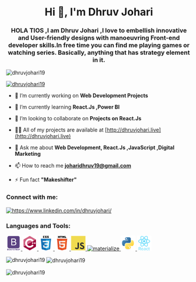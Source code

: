 <h1 align="center">Hi 👋, I'm Dhruv Johari</h1>
<h3 align="center">HOLA TIOS ,I am Dhruv Johari ,I love to embellish innovative and User-friendly designs with manoeuvring Front-end developer skills.In free time you can find me playing games or watching series. Basically, anything that has strategy element in it.</h3>

<p align="left"> <img src="https://komarev.com/ghpvc/?username=dhruvjohari19&label=Profile%20views&color=0e75b6&style=flat" alt="dhruvjohari19" /> </p>

<p align="left"> <a href="https://github.com/ryo-ma/github-profile-trophy"><img src="https://github-profile-trophy.vercel.app/?username=dhruvjohari19" alt="dhruvjohari19" /></a> </p>

- 🔭 I’m currently working on **Web Development Projects**

- 🌱 I’m currently learning **React.Js ,Power BI**

- 👯 I’m looking to collaborate on **Projects on React.Js**

- 👨‍💻 All of my projects are available at [http://dhruvjohari.live](http://dhruvjohari.live)

- 💬 Ask me about **Web Development, React.Js ,JavaScript ,Digital Marketing**

- 📫 How to reach me **joharidhruv19@gmail.com**

- ⚡ Fun fact **"Makeshifter"**

<h3 align="left">Connect with me:</h3>
<p align="left">
<a href="https://linkedin.com/in/https://www.linkedin.com/in/dhruvjohari/" target="blank"><img align="center" src="https://raw.githubusercontent.com/rahuldkjain/github-profile-readme-generator/master/src/images/icons/Social/linked-in-alt.svg" alt="https://www.linkedin.com/in/dhruvjohari/" height="30" width="40" /></a>
</p>

<h3 align="left">Languages and Tools:</h3>
<p align="left"> <a href="https://getbootstrap.com" target="_blank" rel="noreferrer"> <img src="https://raw.githubusercontent.com/devicons/devicon/master/icons/bootstrap/bootstrap-plain-wordmark.svg" alt="bootstrap" width="40" height="40"/> </a> <a href="https://www.w3schools.com/cpp/" target="_blank" rel="noreferrer"> <img src="https://raw.githubusercontent.com/devicons/devicon/master/icons/cplusplus/cplusplus-original.svg" alt="cplusplus" width="40" height="40"/> </a> <a href="https://www.w3schools.com/css/" target="_blank" rel="noreferrer"> <img src="https://raw.githubusercontent.com/devicons/devicon/master/icons/css3/css3-original-wordmark.svg" alt="css3" width="40" height="40"/> </a> <a href="https://www.w3.org/html/" target="_blank" rel="noreferrer"> <img src="https://raw.githubusercontent.com/devicons/devicon/master/icons/html5/html5-original-wordmark.svg" alt="html5" width="40" height="40"/> </a> <a href="https://developer.mozilla.org/en-US/docs/Web/JavaScript" target="_blank" rel="noreferrer"> <img src="https://raw.githubusercontent.com/devicons/devicon/master/icons/javascript/javascript-original.svg" alt="javascript" width="40" height="40"/> </a> <a href="https://materializecss.com/" target="_blank" rel="noreferrer"> <img src="https://raw.githubusercontent.com/prplx/svg-logos/5585531d45d294869c4eaab4d7cf2e9c167710a9/svg/materialize.svg" alt="materialize" width="40" height="40"/> </a> <a href="https://www.python.org" target="_blank" rel="noreferrer"> <img src="https://raw.githubusercontent.com/devicons/devicon/master/icons/python/python-original.svg" alt="python" width="40" height="40"/> </a> <a href="https://reactjs.org/" target="_blank" rel="noreferrer"> <img src="https://raw.githubusercontent.com/devicons/devicon/master/icons/react/react-original-wordmark.svg" alt="react" width="40" height="40"/> </a> </p>

<p><img align="left" src="https://github-readme-stats.vercel.app/api/top-langs?username=dhruvjohari19&show_icons=true&locale=en&layout=compact" alt="dhruvjohari19" /></p>

<p>&nbsp;<img align="center" src="https://github-readme-stats.vercel.app/api?username=dhruvjohari19&show_icons=true&locale=en" alt="dhruvjohari19" /></p>

<p><img align="center" src="https://github-readme-streak-stats.herokuapp.com/?user=dhruvjohari19&" alt="dhruvjohari19" /></p>



<!---
Dhruv-007/Dhruv-007 is a ✨ special ✨ repository because its `README.md` (this file) appears on your GitHub profile.
You can click the Preview link to take a look at your changes.
--->
